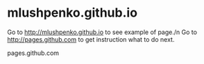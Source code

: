 mlushpenko.github.io
====================
Go to http://mlushpenko.github.io to see example of page./n
Go to http://pages.github.com to get instruction what to do next.

pages.github.com
